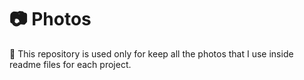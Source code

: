 # 📷 Photos
📀 This repository is used only for keep all the photos that I use inside readme files for each project.


